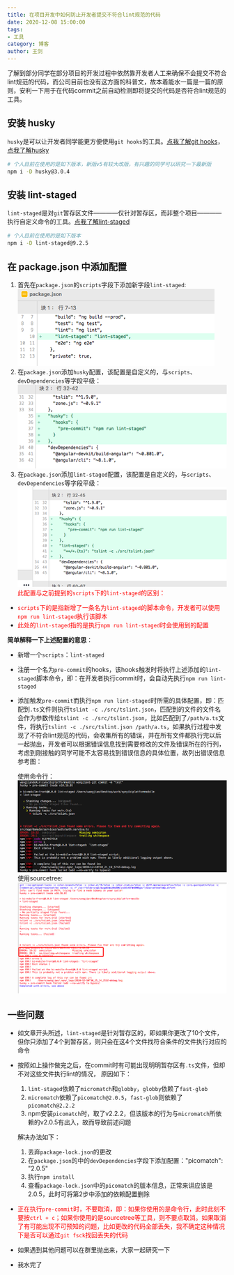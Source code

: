 ```yaml
---
title: 在项目开发中如何防止开发者提交不符合lint规范的代码
date: 2020-12-08 15:00:00
tags: 
- 工具
category: 博客
author: 王剑
---
```


了解到部分同学在部分项目的开发过程中依然靠开发者人工来确保不会提交不符合lint规范的代码，而公司目前也没有这方面的科普文，故本着能水一篇是一篇的原则，安利一下用于在代码commit之前自动检测即将提交的代码是否符合lint规范的工具。
<!-- more -->

## 安装 husky
`husky`是可以让开发者同学能更方便使用`git hooks`的工具。[点我了解git hooks](https://www.git-scm.com/book/zh/v2/%E8%87%AA%E5%AE%9A%E4%B9%89-Git-Git-%E9%92%A9%E5%AD%90)，[点我了解husky](https://github.com/typicode/husky#readme)
```bash
# 个人目前在使用的是如下版本，新版v5有较大改版，有兴趣的同学可以研究一下最新版
npm i -D husky@3.0.4
```

## 安装 lint-staged
`lint-staged`是对`git`暂存区文件————仅针对暂存区，而非整个项目————执行自定义命令的工具。[点我了解lint-staged](https://github.com/okonet/lint-staged)
```bash
# 个人目前在使用的是如下版本
npm i -D lint-staged@9.2.5
```

## 在 package.json 中添加配置
1. 首先在`package.json`的`scripts`字段下添加新字段`lint-staged`: 
![图片](./lint-staged/lint-scripts.png)
2. 在`package.json`添加`husky`配置，该配置是自定义的，与`scripts`、`devDependencies`等字段平级：
![图片](./lint-staged/husky.png)
3. 在`package.json`添加`lint-staged`配置，该配置是自定义的，与`scripts`、`devDependencies`等字段平级：
![图片](./lint-staged/staged.png)
<font color="red">此配置与之前提到的`scripts`下的`lint-staged`的区别：</font>
- <font color="red">`scripts`下的是指新增了一条名为`lint-staged`的脚本命令，开发者可以使用`npm run lint-staged`执行该脚本</font>
- <font color="red">此处的`lint-staged`指的是执行`npm run lint-staged`时会使用到的配置</font>

<b>简单解释一下上述配置的意思</b>：
- 新增一个`scripts`：`lint-staged`
- 注册一个名为`pre-commit`的hooks，该hooks触发时将执行上述添加的`lint-staged`脚本命令，即：在开发者执行commit时，会自动先执行`npm run lint-staged`
- 添加触发`pre-commit`而执行`npm run lint-staged`时所需的具体配置，即：匹配到`.ts`文件则执行`tslint -c ./src/tslint.json`，匹配到的文件的文件名会作为参数传给`tslint -c ./src/tslint.json`，比如匹配到了`/path/a.ts`文件，将执行`tslint -c ./src/tslint.json /path/a.ts`，如果执行过程中发现了不符合lint规范的代码，会收集所有的错误，并在所有文件都执行完以后一起抛出，开发者可以根据错误信息找到需要修改的文件及错误所在的行列，考虑到刚接触的同学可能不太容易找到错误信息的具体位置，故列出错误信息参考图：

  使用命令行：
  ![图片](./lint-staged/cmd-staged-error.png)
  使用sourcetree:
  ![图片](./lint-staged/sourcetree-error.png)
## 一些问题

- 如文章开头所述，`lint-staged`是针对暂存区的，即如果你更改了10个文件，但你只添加了4个到暂存区，则只会在这4个文件找符合条件的文件执行对应的命令
- 按照如上操作做完之后，在commit时有可能出现明明暂存区有`.ts`文件，但却不对这些文件执行lint的情况，
  原因如下：
  1. `lint-staged`依赖了`micromatch`和`globby`，`globby`依赖了`fast-glob`
  2. `micromatch`依赖了`picomatch@2.0.5`，`fast-glob`则依赖了`picomatch@2.2.2`
  3. npm安装`picomatch`时，取了v2.2.2，但该版本的行为与`micromatch`所依赖的v2.0.5有出入，故而导致前述问题


  解决办法如下：
  1. 丢弃`package-lock.json`的更改
  2. 在`package.json`的中的`devDependencies`字段下添加配置："picomatch": "2.0.5"
  3. 执行`npm install`
  4. 查看`package-lock.json`中的`picomatch`的版本信息，正常来讲应该是2.0.5，此时可将第2步中添加的依赖配置删除

- <font color="red">正在执行`pre-commit`时，不要取消，即：如果你使用的是命令行，此时此刻不要按`ctrl + c`；如果你使用的是sourcetree等工具，则不要点取消。如果取消了有可能出现不可预知的问题，比如更改的代码全部丢失，我不确定这种情况下是否可以通过`git fsck`找回丢失的代码</font>

- 如果遇到其他问题可以在群里抛出来，大家一起研究一下
- 我水完了